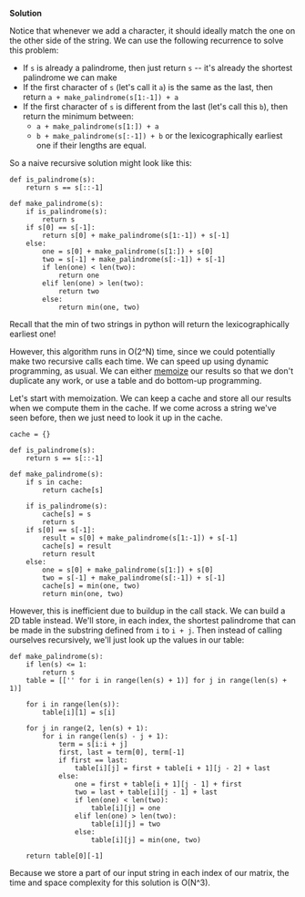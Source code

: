 **Solution**

Notice that whenever we add a character, it should ideally match the one on the other side of the string. We can use the following recurrence to solve this problem:

*   If `s` is already a palindrome, then just return `s` -- it's already the shortest palindrome we can make
*   If the first character of `s` (let's call it `a`) is the same as the last, then return `a + make_palindrome(s[1:-1]) + a`
*   If the first character of `s` is different from the last (let's call this `b`), then return the minimum between:
    *   `a + make_palindrome(s[1:]) + a`
    *   `b + make_palindrome(s[:-1]) + b` or the lexicographically earliest one if their lengths are equal.

So a naive recursive solution might look like this:

    def is_palindrome(s):
        return s == s[::-1]
    
    def make_palindrome(s):
        if is_palindrome(s):
            return s
        if s[0] == s[-1]:
            return s[0] + make_palindrome(s[1:-1]) + s[-1]
        else:
            one = s[0] + make_palindrome(s[1:]) + s[0]
            two = s[-1] + make_palindrome(s[:-1]) + s[-1]
            if len(one) < len(two):
                return one
            elif len(one) > len(two):
                return two
            else:
                return min(one, two)
    

Recall that the min of two strings in python will return the lexicographically earliest one!

However, this algorithm runs in O(2^N) time, since we could potentially make two recursive calls each time. We can speed up using dynamic programming, as usual. We can either [memoize](https://en.wikipedia.org/wiki/Memoization) our results so that we don't duplicate any work, or use a table and do bottom-up programming.

Let's start with memoization. We can keep a cache and store all our results when we compute them in the cache. If we come across a string we've seen before, then we just need to look it up in the cache.

    cache = {}
    
    def is_palindrome(s):
        return s == s[::-1]
    
    def make_palindrome(s):
        if s in cache:
            return cache[s]
    
        if is_palindrome(s):
            cache[s] = s
            return s
        if s[0] == s[-1]:
            result = s[0] + make_palindrome(s[1:-1]) + s[-1]
            cache[s] = result
            return result
        else:
            one = s[0] + make_palindrome(s[1:]) + s[0]
            two = s[-1] + make_palindrome(s[:-1]) + s[-1]
            cache[s] = min(one, two)
            return min(one, two)
    

However, this is inefficient due to buildup in the call stack. We can build a 2D table instead. We'll store, in each index, the shortest palindrome that can be made in the substring defined from `i` to `i + j`. Then instead of calling ourselves recursively, we'll just look up the values in our table:

    def make_palindrome(s):
        if len(s) <= 1:
            return s
        table = [['' for i in range(len(s) + 1)] for j in range(len(s) + 1)]
    
        for i in range(len(s)):
            table[i][1] = s[i]
    
        for j in range(2, len(s) + 1):
            for i in range(len(s) - j + 1):
                term = s[i:i + j]
                first, last = term[0], term[-1]
                if first == last:
                    table[i][j] = first + table[i + 1][j - 2] + last
                else:
                    one = first + table[i + 1][j - 1] + first
                    two = last + table[i][j - 1] + last
                    if len(one) < len(two):
                        table[i][j] = one
                    elif len(one) > len(two):
                        table[i][j] = two
                    else:
                        table[i][j] = min(one, two)
    
        return table[0][-1]
    

Because we store a part of our input string in each index of our matrix, the time and space complexity for this solution is O(N^3).
